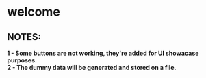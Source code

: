 # welcome

## NOTES:

**1 - Some buttons are not working, they're added for UI showacase purposes.** <br/>
**2 - The dummy data will be generated and stored on a file.**

